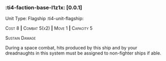 ### :ti4-faction-base-l1z1x: **[0.0.1]**

Unit Type: Flagship :ti4-unit-flagship:

<span style="font-variant:small-caps;">Cost 8</span> __|__ <span style="font-variant:small-caps;">Combat 5(x2)</span> __|__ <span style="font-variant:small-caps;">Move 1</span> __|__ <span style="font-variant:small-caps;">Capacity 5</span>

<span style="font-variant:small-caps;">Sustain Damage</span>

During a space combat, hits produced by this ship and by your dreadnaughts in this system must be assigned to non-fighter ships if able.
